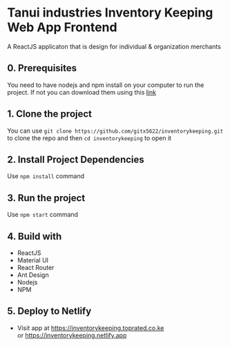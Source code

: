 # Tanui industries Inventory Keeping Web App Frontend

A ReactJS applicaton that is design for individual & organization merchants

## 0. Prerequisites

You need to have nodejs and npm install on your computer to run the project. If not you can download them using this [link](https://nodejs.org/en/download/)

## 1. Clone the project

You can use `git clone https://github.com/gitx5622/inventorykeeping.git` to clone the repo and then `cd inventorykeeping` to open it

## 2. Install Project Dependencies

Use `npm install` command

## 3. Run the project

Use `npm start` command

## 4. Build with

- ReactJS
- Material UI
- React Router
- Ant Design
- Nodejs
- NPM

## 5. Deploy to Netlify

- Visit app at https://inventorykeeping.toprated.co.ke  
              or 
              https://inventorykeeping.netlify.app
